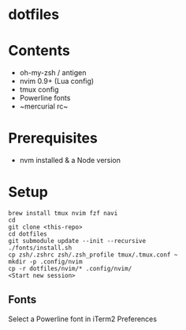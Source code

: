 # dotfiles
# Contents
- oh-my-zsh / antigen
- nvim 0.9+ (Lua config)
- tmux config
- Powerline fonts
- ~mercurial rc~

# Prerequisites
- nvm installed & a Node version

# Setup
```
brew install tmux nvim fzf navi
cd
git clone <this-repo>
cd dotfiles
git submodule update --init --recursive
./fonts/install.sh
cp zsh/.zshrc zsh/.zsh_profile tmux/.tmux.conf ~
mkdir -p .config/nvim
cp -r dotfiles/nvim/* .config/nvim/
<Start new session>
```

## Fonts

Select a Powerline font in iTerm2 Preferences

